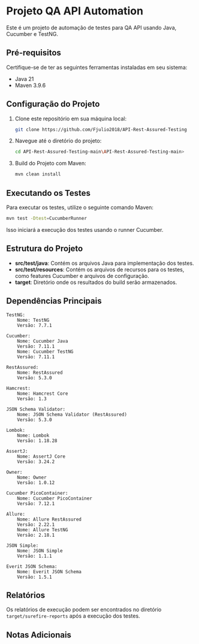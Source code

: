 # Projeto QA API Automation

Este é um projeto de automação de testes para QA API usando Java, Cucumber e TestNG.

## Pré-requisitos

Certifique-se de ter as seguintes ferramentas instaladas em seu sistema:

- Java 21
- Maven 3.9.6

## Configuração do Projeto

1. Clone este repositório em sua máquina local:

   ```bash
   git clone https://github.com/Fjulio2018/API-Rest-Assured-Testing
   ```

2. Navegue até o diretório do projeto:

   ```bash
   cd API-Rest-Assured-Testing-main\API-Rest-Assured-Testing-main> 

   ```

3. Build do Projeto com Maven:

   ```bash
   mvn clean install
   ```

## Executando os Testes

Para executar os testes, utilize o seguinte comando Maven:

```bash
mvn test -Dtest=CucumberRunner
```

Isso iniciará a execução dos testes usando o runner Cucumber.

## Estrutura do Projeto

- **src/test/java**: Contém os arquivos Java para implementação dos testes.
- **src/test/resources**: Contém os arquivos de recursos para os testes, como features Cucumber e arquivos de configuração.
- **target**: Diretório onde os resultados do build serão armazenados.

## Dependências Principais

    TestNG:
        Nome: TestNG
        Versão: 7.7.1

    Cucumber:
        Nome: Cucumber Java
        Versão: 7.11.1
        Nome: Cucumber TestNG
        Versão: 7.11.1

    RestAssured:
        Nome: RestAssured
        Versão: 5.3.0

    Hamcrest:
        Nome: Hamcrest Core
        Versão: 1.3

    JSON Schema Validator:
        Nome: JSON Schema Validator (RestAssured)
        Versão: 5.3.0

    Lombok:
        Nome: Lombok
        Versão: 1.18.28

    AssertJ:
        Nome: AssertJ Core
        Versão: 3.24.2

    Owner:
        Nome: Owner
        Versão: 1.0.12

    Cucumber PicoContainer:
        Nome: Cucumber PicoContainer
        Versão: 7.12.1

    Allure:
        Nome: Allure RestAssured
        Versão: 2.22.1
        Nome: Allure TestNG
        Versão: 2.18.1

    JSON Simple:
        Nome: JSON Simple
        Versão: 1.1.1

    Everit JSON Schema:
        Nome: Everit JSON Schema
        Versão: 1.5.1

## Relatórios

Os relatórios de execução podem ser encontrados no diretório `target/surefire-reports` após a execução dos testes.

## Notas Adicionais


